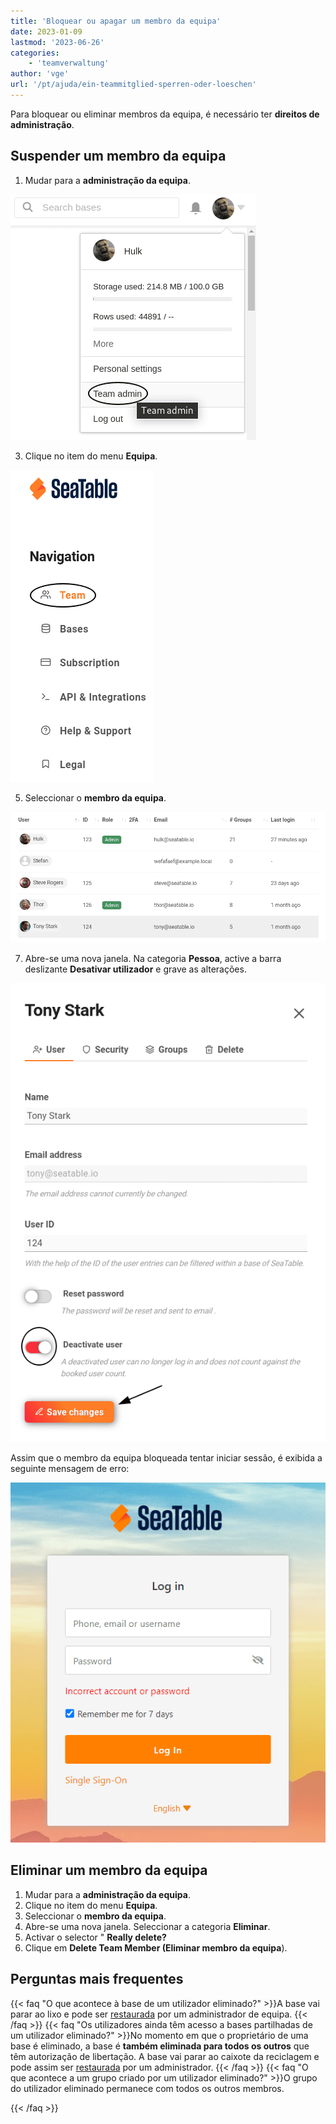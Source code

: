 ```yaml
---
title: 'Bloquear ou apagar um membro da equipa'
date: 2023-01-09
lastmod: '2023-06-26'
categories:
    - 'teamverwaltung'
author: 'vge'
url: '/pt/ajuda/ein-teammitglied-sperren-oder-loeschen'
---
```


Para bloquear ou eliminar membros da equipa, é necessário ter **direitos de administração**.

## Suspender um membro da equipa

1. Mudar para a **administração da equipa**.

![Mudar para a administração da equipa](images/open-team-admin.png)

3. Clique no item do menu **Equipa**.

![Clicar no item de menu Equipa](images/open-team-section.png)

5. Seleccionar o **membro da equipa**.

![Seleção do membro da equipa](images/select-user-to-deactivate.png)

7. Abre-se uma nova janela. Na categoria **Pessoa**, active a barra deslizante **Desativar utilizador** e grave as alterações.

![Desativar o utilizador e guardar as alterações](images/deactivate-user-and-save.png)

Assim que o membro da equipa bloqueada tentar iniciar sessão, é exibida a seguinte mensagem de erro:

![Bloquear uma mensagem de erro da conta de um membro no LogIn](images/Fehlermeldung-Account-sperren.png)

## Eliminar um membro da equipa

1. Mudar para a **administração da equipa**.
2. Clique no item do menu **Equipa**.
3. Seleccionar o **membro da equipa**.
4. Abre-se uma nova janela. Seleccionar a categoria **Eliminar**.
5. Activar o selector " **Really delete?**
6. Clique em **Delete Team Member (Eliminar membro da equipa**).

## Perguntas mais frequentes

{{< faq "O que acontece à base de um utilizador eliminado?" >}}A base vai parar ao lixo e pode ser [restaurada](https://seatable.io/pt/docs/historie-und-versionen/eine-geloeschte-base-wiederherstellen/) por um administrador de equipa.
{{< /faq >}}
{{< faq "Os utilizadores ainda têm acesso a bases partilhadas de um utilizador eliminado?" >}}No momento em que o proprietário de uma base é eliminado, a base é **também eliminada para todos os outros** que têm autorização de libertação. A base vai parar ao caixote da reciclagem e pode assim ser [restaurada](https://seatable.io/pt/docs/historie-und-versionen/eine-geloeschte-base-wiederherstellen/) por um administrador.
{{< /faq >}}
{{< faq "O que acontece a um grupo criado por um utilizador eliminado?" >}}O grupo do utilizador eliminado permanece com todos os outros membros.

{{< /faq >}}
